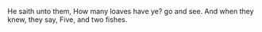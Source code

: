 He saith unto them, How many loaves have ye? go and see. And when they knew, they say, Five, and two fishes.
